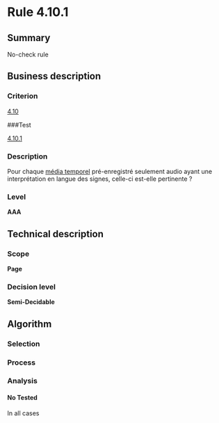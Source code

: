 # Rule 4.10.1

## Summary

No-check rule

## Business description

### Criterion

[4.10](http://references.modernisation.gouv.fr/sites/default/files/RGAA3_RC2-1/referentiel_technique.htm#crit-4-10)

###Test

[4.10.1](http://references.modernisation.gouv.fr/sites/default/files/RGAA3_RC2-1/referentiel_technique.htm#test-4-10-1)

### Description

Pour chaque <a href="http://references.modernisation.gouv.fr/sites/default/files/RGAA3_RC2-1/glossaire.htm#mMediaTemp">m&eacute;dia temporel</a> pr&eacute;-enregistr&eacute; seulement audio ayant une interpr&eacute;tation en langue des signes, celle-ci est-elle pertinente ?

### Level

**AAA**

## Technical description

### Scope

**Page**

### Decision level

**Semi-Decidable**

## Algorithm

### Selection

### Process

### Analysis

#### No Tested 

In all cases
